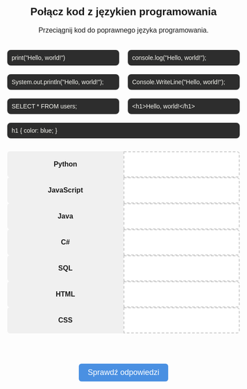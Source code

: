 <!DOCTYPE html>
<html lang="en">
<head>
    <meta charset="UTF-8" />
    <meta name="viewport" content="width=device-width, initial-scale=1.0" />
    <title>Quiz Języki Programowania</title>
    <style>
        body {
            font-size: 16px;
            margin: 0;
            padding: 0;
            font-family: sans-serif;
        }
        h2 {
            text-align: center;
        }
        .quiz-wrapper {
            display: flex;
            flex-direction: column;
            align-items: center;
            gap: 30px;
            max-width: 1000px;
            margin: 0 auto;
            padding: 20px;
        }
        .container {
            display: flex;
            flex-wrap: wrap;
            justify-content: center;
            gap: 20px;
            width: 100%;
        }
        .draggable {
            background: #2d2d2d;
            color: #f8f8f2;
            padding: 10px;
            border-radius: 8px;
            cursor: grab;
            font-size: 14px;
            white-space: pre-wrap;
            user-select: none;
            flex: 1 1 clamp(200px, 30%, 300px);
            box-sizing: border-box;
        }
        .quiz-grid {
            display: grid;
            grid-template-columns: repeat(2, minmax(120px, 1fr));
            gap: 0px;
            width: 100%;
        }
        .pair {
            display: contents;
        }
        .label, .dropzone {
            width: 100%;
            box-sizing: border-box;
            font-size: clamp(13px, 2vw, 16px);
            padding: 10px;
            display: flex;
            align-items: center;
            justify-content: center;
            min-height: 60px;
        }
        .label {
            background: #f0f0f0;
            font-weight: bold;
            border-radius: 6px 0 0 6px;
            text-align: center;
        }
        .dropzone {
            border: 2px dashed #ccc;
            background: #fff;
            border-radius: 0 6px 6px 0;
        }
        .dropzone.hovered {
            border-color: #4a90e2;
            background: #e6f0ff;
        }
        .correct {
            border-color: green !important;
            background-color: #e0ffe0 !important;
        }
        .incorrect {
            border-color: red !important;
            background-color: #ffe0e0 !important;
        }
        #checkBtn {
            font-size: clamp(14px, 2vw, 18px);
            padding: 10px 20px;
            background-color: #4a90e2;
            color: white;
            border: none;
            border-radius: 6px;
            cursor: pointer;
            display: block;
            margin: 50px auto 30px;
            max-width: 90%;
            text-align: center;
        }
        #score {
            text-align: center;
            font-size: 18px;
            font-weight: bold;
        }
        @media (max-width: 900px) {
            .label, .dropzone {
                font-size: 15px;
                padding: 8px;
            }
        }
        @media (max-width: 600px) {
            .label, .dropzone {
                font-size: 14px;
                padding: 6px;
            }
            .container {
                flex-direction: column;
                align-items: center;
            }
            .draggable {
                flex: 1 1 100%;
                max-width: 90vw;
                padding: 6px;
            }
        }
    </style>
</head>
<body>
    <h2>Połącz kod z językien programowania</h2>
    <p style="text-align:center;">Przeciągnij kod do poprawnego języka programowania.</p>
    <div class="quiz-wrapper">
        <div class="container" id="draggables">
            <div class="draggable" draggable="true" id="python">print("Hello, world!")</div>
            <div class="draggable" draggable="true" id="javascript">console.log("Hello, world!");</div>
            <div class="draggable" draggable="true" id="java">System.out.println("Hello, world!");</div>
            <div class="draggable" draggable="true" id="csharp">Console.WriteLine("Hello, world!");</div>
            <div class="draggable" draggable="true" id="sql">SELECT * FROM users;</div>
            <div class="draggable" draggable="true" id="html">&lt;h1&gt;Hello, world!&lt;/h1&gt;</div>
            <div class="draggable" draggable="true" id="css">h1 { color: blue; }</div>
        </div>
        <div class="quiz-grid">
            <div class="pair"><div class="label">Python</div><div class="dropzone" data-accept="python"></div></div>
            <div class="pair"><div class="label">JavaScript</div><div class="dropzone" data-accept="javascript"></div></div>
            <div class="pair"><div class="label">Java</div><div class="dropzone" data-accept="java"></div></div>
            <div class="pair"><div class="label">C#</div><div class="dropzone" data-accept="csharp"></div></div>
            <div class="pair"><div class="label">SQL</div><div class="dropzone" data-accept="sql"></div></div>
            <div class="pair"><div class="label">HTML</div><div class="dropzone" data-accept="html"></div></div>
            <div class="pair"><div class="label">CSS</div><div class="dropzone" data-accept="css"></div></div>
        </div>
    </div>
    <button id="checkBtn">Sprawdź odpowiedzi</button>
    <div id="score"></div>
    <script>
        const draggableContainer = document.getElementById('draggables');
        const dropzones = document.querySelectorAll('.dropzone');
        function makeDraggable(el) {
            el.setAttribute('draggable', 'true');
            el.style.cursor = 'grab';
            el.addEventListener('dragstart', e => {
                e.dataTransfer.setData('text/plain', el.id);
            });
        }
        document.querySelectorAll('.draggable').forEach(makeDraggable);
        dropzones.forEach(zone => {
            zone.addEventListener('dragover', e => {
                e.preventDefault();
                zone.classList.add('hovered');
            });
            zone.addEventListener('dragleave', () => {
                zone.classList.remove('hovered');
            });
            zone.addEventListener('drop', e => {
                e.preventDefault();
                zone.classList.remove('hovered');
                const draggedId = e.dataTransfer.getData('text/plain');
                const draggedEl = document.getElementById(draggedId);
                if (draggedEl.parentElement) {
                    draggedEl.parentElement.removeChild(draggedEl);
                }
                const existing = zone.querySelector('.draggable');
                if (existing) {
                    draggableContainer.appendChild(existing);
                }
                zone.innerHTML = '';
                zone.appendChild(draggedEl);
                zone.setAttribute('data-dropped', draggedId);
                makeDraggable(draggedEl);
            });
        });
        draggableContainer.addEventListener('dragover', e => {
            e.preventDefault();
        });
        draggableContainer.addEventListener('drop', e => {
            e.preventDefault();
            const draggedId = e.dataTransfer.getData('text/plain');
            const draggedEl = document.getElementById(draggedId);
            dropzones.forEach(zone => {
                if (zone.getAttribute('data-dropped') === draggedId) {
                    zone.innerHTML = '';
                    zone.removeAttribute('data-dropped');
                    zone.classList.remove('correct', 'incorrect');
                }
            });
            if (!draggableContainer.contains(draggedEl)) {
                draggableContainer.appendChild(draggedEl);
                makeDraggable(draggedEl);
            }
        });
        document.getElementById('checkBtn').addEventListener('click', () => {
            let score = 0;
            dropzones.forEach(zone => {
                zone.classList.remove('correct', 'incorrect');
                const expected = zone.getAttribute('data-accept');
                const actual = zone.getAttribute('data-dropped');
                if (expected === actual) {
                    zone.classList.add('correct');
                    score++;
                } else {
                    zone.classList.add('incorrect');
                }
            });
            document.getElementById('score').textContent = `Twój wynik: ${score} / 7`;
        });
    </script>
</body>
</html>
